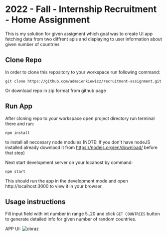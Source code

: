 # 2022 - Fall - Internship Recruitment - Home Assignment

This is my solution for given assigment which goal was to create UI app fetching data from two diffrent apis and displaying to user information about given number of countries

## Clone Repo

In order to clone this repository to your workspace run following command: 

```
git clone https://github.com/admsienkiewicz/recruitment-assignment.git
```
Or download repo in zip format from github page

## Run App

After cloning repo to your workspace open project directory run terminal there and run:
```
npm install
```
to install all neccesary node modules (NOTE: If you don't have nodeJS installed already downlaod it from https://nodejs.org/en/download/ before that step)

Next start development server on your locahost by command:
```
npm start
```
This should run the app in the development mode and open http://localhost:3000 to view it in your browser.

## Usage instructions

Fill input field with int number in range 5..20 and click `GET COUNTRIES` button to generate detailed info for given number of random countries.

APP UI:
![obraz](https://user-images.githubusercontent.com/62251718/204113532-38169f47-f4c4-4191-bcc7-b1aeabb4d726.png)


